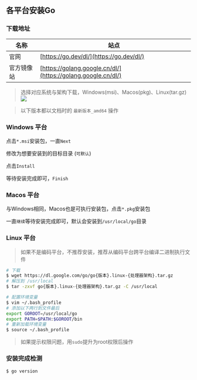## 各平台安装Go

### 下载地址

| 名称    | 站点                                                           |
|-------|--------------------------------------------------------------|
| 官网    | [https://go.dev/dl/](https://go.dev/dl/)                     |
| 官方镜像站 | [https://golang.google.cn/dl/](https://golang.google.cn/dl/) |

> 选择对应系统与架构下载，Windows(msi)、Macos(pkg)、Linux(tar.gz)
![](../../../static/day000/0x01_1.png)

> 以下版本都以文档时的 `最新版本_amd64` 操作
### Windows 平台

点击`*.msi`安装包，一直`Next`

修改为想要安装到的目标目录 (`可默认`)

点击`Install`

等待安装完成即可，`Finish`


### Macos 平台

与Windows相同，Macos也是可执行安装包，点击`*.pkg`安装包  

一直`继续`等待安装完成即可，默认会安装到`/usr/local/go`目录


### Linux 平台

> 如果不是编码平台，不推荐安装，推荐从编码平台跨平台编译二进制执行文件
```bash
# 下载
$ wget https://dl.google.com/go/go{版本}.linux-{处理器架构}.tar.gz
# 解压到 /usr/local
$ tar -zxvf go{版本}.linux-{处理器架构}.tar.gz -C /usr/local
```

```bash
# 配置环境变量
$ vim ~/.bash_profile
# 添加以下两行到文件最后
export GOROOT=/usr/local/go
export PATH=$PATH:$GOROOT/bin
# 重新加载环境变量
$ source ~/.bash_profile
```

> 如果提示权限问题，用`sudo`提升为root权限后操作  


### 安装完成检测

```bash
$ go version
```

